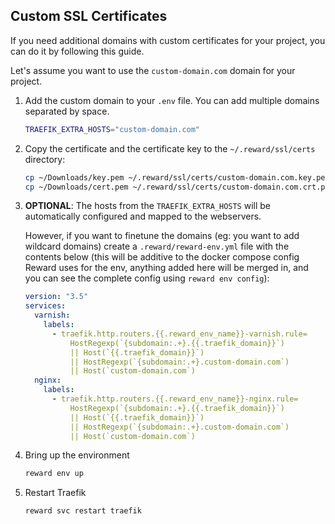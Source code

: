 ## Custom SSL Certificates

If you need additional domains with custom certificates for your project, you can do it by following this guide.

Let's assume you want to use the `custom-domain.com` domain for your project.

1. Add the custom domain to your `.env` file. You can add multiple domains separated by space.

    ```bash
    TRAEFIK_EXTRA_HOSTS="custom-domain.com"
    ```

2. Copy the certificate and the certificate key to the `~/.reward/ssl/certs` directory:

    ```bash
    cp ~/Downloads/key.pem ~/.reward/ssl/certs/custom-domain.com.key.pem
    cp ~/Downloads/cert.pem ~/.reward/ssl/certs/custom-domain.com.crt.pem
    ```

3. **OPTIONAL**: The hosts from the `TRAEFIK_EXTRA_HOSTS` will be automatically configured and mapped to the webservers.

   However, if you want to finetune the domains (eg: you want to add wildcard domains) create a `.reward/reward-env.yml`
   file with the contents below (this will be additive to the docker compose config Reward uses for the env, anything
   added here will be merged in, and you can see the complete config using `reward env config`):

    ```yaml
    version: "3.5"
    services:
      varnish:
        labels:
          - traefik.http.routers.{{.reward_env_name}}-varnish.rule=
              HostRegexp(`{subdomain:.+}.{{.traefik_domain}}`)
              || Host(`{{.traefik_domain}}`)
              || HostRegexp(`{subdomain:.+}.custom-domain.com`)
              || Host(`custom-domain.com`)
      nginx:
        labels:
          - traefik.http.routers.{{.reward_env_name}}-nginx.rule=
              HostRegexp(`{subdomain:.+}.{{.traefik_domain}}`)
              || Host(`{{.traefik_domain}}`)
              || HostRegexp(`{subdomain:.+}.custom-domain.com`)
              || Host(`custom-domain.com`)
    ```

4. Bring up the environment

    ```bash
    reward env up
    ```

5. Restart Traefik

    ```bash
    reward svc restart traefik
    ```
